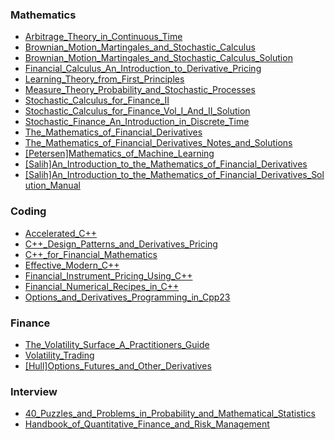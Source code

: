 ### Mathematics

* [Arbitrage\_Theory\_in\_Continuous\_Time](http://dafuzhu-uchi.github.io/library/Mathematics/Arbitrage_Theory_in_Continuous_Time.pdf)
* [Brownian\_Motion\_Martingales\_and\_Stochastic\_Calculus](http://dafuzhu-uchi.github.io/library/Mathematics/Brownian_Motion_Martingales_and_Stochastic_Calculus.pdf)
* [Brownian\_Motion\_Martingales\_and\_Stochastic\_Calculus\_Solution](http://dafuzhu-uchi.github.io/library/Mathematics/Brownian_Motion_Martingales_and_Stochastic_Calculus_Solution.pdf)
* [Financial\_Calculus\_An\_Introduction\_to\_Derivative\_Pricing](http://dafuzhu-uchi.github.io/library/Mathematics/Financial_Calculus%20_%20An_Introduction_to_Derivative_Pricing.pdf)
* [Learning\_Theory\_from\_First\_Principles](http://dafuzhu-uchi.github.io/library/Mathematics/Learning_Theory_from_First_Principles.pdf)
* [Measure\_Theory\_Probability\_and\_Stochastic\_Processes](http://dafuzhu-uchi.github.io/library/Mathematics/Measure_Theory_Probability_and_Stochastic_Processes.pdf)
* [Stochastic\_Calculus\_for\_Finance\_II](http://dafuzhu-uchi.github.io/library/Mathematics/Stochastic_Calculus_for_Finance_II.pdf)
* [Stochastic\_Calculus\_for\_Finance\_Vol\_I\_And\_II\_Solution](http://dafuzhu-uchi.github.io/library/Mathematics/Stochastic_Calculus_for_Finance_Vol_I_And_II_Solution.pdf)
* [Stochastic\_Finance\_An\_Introduction\_in\_Discrete\_Time](http://dafuzhu-uchi.github.io/library/Mathematics/Stochastic_Finance_An_Introduction_in_Discrete_Time.pdf)
* [The\_Mathematics\_of\_Financial\_Derivatives](http://dafuzhu-uchi.github.io/library/Mathematics/The_Mathematics_of_Financial_Derivatives.pdf)
* [The\_Mathematics\_of\_Financial\_Derivatives\_Notes\_and\_Solutions](http://dafuzhu-uchi.github.io/library/Mathematics/The_Mathematics_of_Financial_Derivatives_Notes_and_Solutions.pdf)
* [\[Petersen\]Mathematics\_of\_Machine\_Learning](http://dafuzhu-uchi.github.io/library/Mathematics/[Petersen]Mathematics_of_Machine_Learning.pdf)
* [\[Salih\]An\_Introduction\_to\_the\_Mathematics\_of\_Financial\_Derivatives](http://dafuzhu-uchi.github.io/library/Mathematics/[Salih]An_Introduction_to_the_Mathematics_of_Financial_Derivatives.pdf)
* [\[Salih\]An\_Introduction\_to\_the\_Mathematics\_of\_Financial\_Derivatives\_Solution\_Manual](http://dafuzhu-uchi.github.io/library/Mathematics/[Salih]An_Introduction_to_the_Mathematics_of_Financial_Derivatives_Solution_Manual.pdf)

### Coding

* [Accelerated\_C++](http://dafuzhu-uchi.github.io/library/Coding/Accelerated_C++.pdf)
* [C++\_Design\_Patterns\_and\_Derivatives\_Pricing](http://dafuzhu-uchi.github.io/library/Coding/C++_Design_Patterns_and_Derivatives_Pricing.pdf)
* [C++\_for\_Financial\_Mathematics](http://dafuzhu-uchi.github.io/library/Coding/C++_for_Financial_Mathematics.pdf)
* [Effective\_Modern\_C++](http://dafuzhu-uchi.github.io/library/Coding/Effective_Modern_C++.pdf)
* [Financial\_Instrument\_Pricing\_Using\_C++](http://dafuzhu-uchi.github.io/library/Coding/Financial_Instrument_Pricing_Using_C++.pdf)
* [Financial\_Numerical\_Recipes\_in\_C++](http://dafuzhu-uchi.github.io/library/Coding/Financial_Numerical_Recipes_in_C++.pdf)
* [Options\_and\_Derivatives\_Programming\_in\_Cpp23](http://dafuzhu-uchi.github.io/library/Coding/Options_and_Derivatives_Programming_in_Cpp23.pdf)

### Finance

* [The\_Volatility\_Surface\_A\_Practitioners\_Guide](http://dafuzhu-uchi.github.io/library/Finance/The_Volatility_Surface_A_Practitioners_Guide.pdf)
* [Volatility\_Trading](http://dafuzhu-uchi.github.io/library/Finance/Volatility_Trading.pdf)
* [\[Hull\]Options\_Futures\_and\_Other\_Derivatives](http://dafuzhu-uchi.github.io/library/Finance/[Hull]Options_Futures_and_Other_Derivatives.pdf)

### Interview

* [40\_Puzzles\_and\_Problems\_in\_Probability\_and\_Mathematical\_Statistics](http://dafuzhu-uchi.github.io/library/Interview/40_Puzzles_and_Problems_in_Probability_and_Mathematical_Statistics.pdf)
* [Handbook\_of\_Quantitative\_Finance\_and\_Risk\_Management](http://dafuzhu-uchi.github.io/library/Interview/Handbook_of_Quantitative_Finance_and_Risk_Management.pdf)
